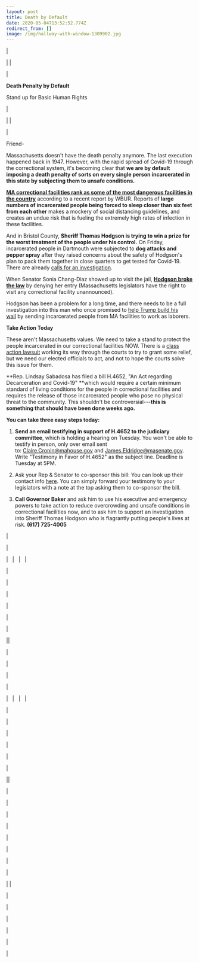 ```yaml
---
layout: post
title: Death by Default
date: 2020-05-04T13:52:52.774Z
redirect_from: []
image: /img/hallway-with-window-1309902.jpg
---
```

|

|  |

|

**Death Penalty by Default**

Stand up for Basic Human Rights

 |

|  |

|

Friend-

Massachusetts doesn't have the death penalty anymore. The last execution happened back in 1947. However, with the rapid spread of Covid-19 through the correctional system, it's becoming clear that **we are by default imposing a death penalty of sorts on every single person incarcerated in this state **by subjecting them to unsafe conditions**.**

[**MA correctional facilities rank as some of the most dangerous facilities in the country**](https://www.wbur.org/investigations/2020/04/28/coronavirus-prisons-jails-massachusetts-deaths-cases?utm_source=hs_email&utm_medium=email&_hsenc=p2ANqtz-8tvvKIJWztvg8ii2dXl9r_2H6cVCuWnH9gsaYP5RdhjK8iwwhg9MIqPkAd5mx4b7A47cPU) according to a recent report by WBUR. Reports of **large numbers of incarcerated people being forced to sleep closer than six feet from each other** makes a mockery of social distancing guidelines, and creates an undue risk that is fueling the extremely high rates of infection in these facilities.

And in Bristol County, **Sheriff Thomas Hodgson is trying to win a prize for the worst treatment of the people under his control.** On Friday, incarcerated people in Dartmouth were subjected to **dog attacks and pepper spray** after they raised concerns about the safety of Hodgson's plan to pack them together in close quarters to get tested for Covid-19. There are already [calls for an investigation](https://www.wbur.org/news/2020/05/02/bristol-county-sherriff-brawl-immigrant-detainees?utm_source=hs_email&utm_medium=email&_hsenc=p2ANqtz-8tvvKIJWztvg8ii2dXl9r_2H6cVCuWnH9gsaYP5RdhjK8iwwhg9MIqPkAd5mx4b7A47cPU).

When Senator Sonia Chang-Diaz showed up to visit the jail, [**Hodgson broke the law**](https://twitter.com/SoniaChangDiaz/status/1256601154152251393?utm_source=hs_email&utm_medium=email&_hsenc=p2ANqtz-8tvvKIJWztvg8ii2dXl9r_2H6cVCuWnH9gsaYP5RdhjK8iwwhg9MIqPkAd5mx4b7A47cPU) by denying her entry (Massachusetts legislators have the right to visit any correctional facility unannounced).

Hodgson has been a problem for a long time, and there needs to be a full investigation into this man who once promised to [help Trump build his wall](https://www.bostonglobe.com/metro/2017/01/04/bristol-sheriff-offers-trump-inmates-help-build-wall/IcRa1ELU9IotLlyjXFxvwK/story.html?utm_source=hs_email&utm_medium=email&_hsenc=p2ANqtz-8tvvKIJWztvg8ii2dXl9r_2H6cVCuWnH9gsaYP5RdhjK8iwwhg9MIqPkAd5mx4b7A47cPU) by sending incarcerated people from MA facilities to work as laborers. 

**Take Action Today**

These aren't Massachusetts values. We need to take a stand to protect the people incarcerated in our correctional facilities NOW. There is a [class action lawsuit](https://www.wbur.org/news/2020/03/27/class-action-suit-calls-for-release-of-ice-detainees-in-bristol-county-amid-coronavirus-fears?utm_source=hs_email&utm_medium=email&_hsenc=p2ANqtz-8tvvKIJWztvg8ii2dXl9r_2H6cVCuWnH9gsaYP5RdhjK8iwwhg9MIqPkAd5mx4b7A47cPU) working its way through the courts to try to grant some relief, but we need our elected officials to act, and not to hope the courts solve this issue for them.

**Rep. Lindsay Sabadosa has filed a bill H.4652, "An Act regarding Decarceration and Covid-19" **which would require a certain minimum standard of living conditions for the people in correctional facilities and requires the release of those incarcerated people who pose no physical threat to the community. This shouldn't be controversial---**this is something that should have been done weeks ago.**

**You can take three easy steps today:**

1.  **Send an email testifying in support of H.4652 to the judiciary committee**, which is holding a hearing on Tuesday. You won't be able to testify in person, only over email sent to: <Claire.Cronin@mahouse.gov> and <James.Eldridge@masenate.gov>. Write "Testimony in Favor of H.4652" as the subject line. Deadline is Tuesday at 5PM.

2.  Ask your Rep & Senator to co-sponsor this bill: You can look up their contact info [here](https://malegislature.gov/Search/FindMyLegislator?utm_source=hs_email&utm_medium=email&_hsenc=p2ANqtz-8tvvKIJWztvg8ii2dXl9r_2H6cVCuWnH9gsaYP5RdhjK8iwwhg9MIqPkAd5mx4b7A47cPU). You can simply forward your testimony to your legislators with a note at the top asking them to co-sponsor the bill.

3.  **Call Governor Baker** and ask him to use his executive and emergency powers to take action to reduce overcrowding and unsafe conditions in correctional facilities now, and to ask him to support an investigation into Sheriff Thomas Hodgson who is flagrantly putting people's lives at risk. **(617) 725-4005**

 |

|

|   |   |   |

 |

|



 |

|

|

|

||

 |

 |

 |

|

|   |   |   |

 |

|



 |

|

|

|

||

 |

 |

 |

|



 |

|

|

|

|  |

 |

 |

 |

|





 |

 |